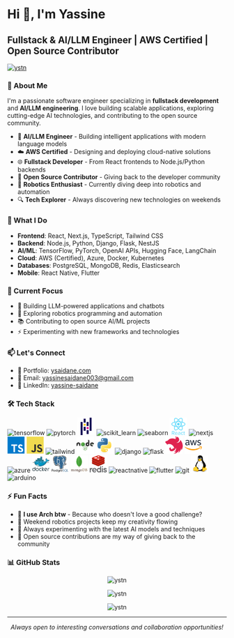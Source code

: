 # Hi 👋, I'm Yassine

## Fullstack & AI/LLM Engineer | AWS Certified | Open Source Contributor

<p align="left"> 
  <a href="https://github.com/ryo-ma/github-profile-trophy">
    <img src="https://github-profile-trophy.vercel.app/?username=ystn&theme=algolia&no-frame=true&no-bg=false&margin-w=4&row=1" alt="ystn" />
  </a> 
</p>

### 🚀 About Me

I'm a passionate software engineer specializing in **fullstack development** and **AI/LLM engineering**. I love building scalable applications, exploring cutting-edge AI technologies, and contributing to the open source community.

- 🤖 **AI/LLM Engineer** - Building intelligent applications with modern language models
- ☁️ **AWS Certified** - Designing and deploying cloud-native solutions
- 🌐 **Fullstack Developer** - From React frontends to Node.js/Python backends
- 🤝 **Open Source Contributor** - Giving back to the developer community
- 🔬 **Robotics Enthusiast** - Currently diving deep into robotics and automation
- 🔍 **Tech Explorer** - Always discovering new technologies on weekends

### 💼 What I Do

- **Frontend**: React, Next.js, TypeScript, Tailwind CSS
- **Backend**: Node.js, Python, Django, Flask, NestJS
- **AI/ML**: TensorFlow, PyTorch, OpenAI APIs, Hugging Face, LangChain
- **Cloud**: AWS (Certified), Azure, Docker, Kubernetes
- **Databases**: PostgreSQL, MongoDB, Redis, Elasticsearch
- **Mobile**: React Native, Flutter

### 🌟 Current Focus

- 🤖 Building LLM-powered applications and chatbots
- 🔧 Exploring robotics programming and automation
- 📚 Contributing to open source AI/ML projects
- ⚡ Experimenting with new frameworks and technologies

### 📫 Let's Connect

- 💼 Portfolio: [ysaidane.com](https://ysaidane.com)
- 📧 Email: yassinesaidane003@gmail.com
- 💼 LinkedIn: [yassine-saidane](https://linkedin.com/in/yassine-saidane)

### 🛠️ Tech Stack

<p align="left">
  <!-- AI/ML -->
  <img src="https://www.vectorlogo.zone/logos/tensorflow/tensorflow-icon.svg" alt="tensorflow" width="40" height="40"/>
  <img src="https://www.vectorlogo.zone/logos/pytorch/pytorch-icon.svg" alt="pytorch" width="40" height="40"/>
  <img src="https://raw.githubusercontent.com/devicons/devicon/2ae2a900d2f041da66e950e4d48052658d850630/icons/pandas/pandas-original.svg" alt="pandas" width="40" height="40"/>
  <img src="https://upload.wikimedia.org/wikipedia/commons/0/05/Scikit_learn_logo_small.svg" alt="scikit_learn" width="40" height="40"/>
  <img src="https://seaborn.pydata.org/_images/logo-mark-lightbg.svg" alt="seaborn" width="40" height="40"/>
  
  <!-- Frontend -->
  <img src="https://raw.githubusercontent.com/devicons/devicon/master/icons/react/react-original-wordmark.svg" alt="react" width="40" height="40"/>
  <img src="https://cdn.worldvectorlogo.com/logos/nextjs-2.svg" alt="nextjs" width="40" height="40"/>
  <img src="https://raw.githubusercontent.com/devicons/devicon/master/icons/typescript/typescript-original.svg" alt="typescript" width="40" height="40"/>
  <img src="https://raw.githubusercontent.com/devicons/devicon/master/icons/javascript/javascript-original.svg" alt="javascript" width="40" height="40"/>
  <img src="https://www.vectorlogo.zone/logos/tailwindcss/tailwindcss-icon.svg" alt="tailwind" width="40" height="40"/>
  
  <!-- Backend -->
  <img src="https://raw.githubusercontent.com/devicons/devicon/master/icons/nodejs/nodejs-original-wordmark.svg" alt="nodejs" width="40" height="40"/>
  <img src="https://raw.githubusercontent.com/devicons/devicon/master/icons/python/python-original.svg" alt="python" width="40" height="40"/>
  <img src="https://cdn.worldvectorlogo.com/logos/django.svg" alt="django" width="40" height="40"/>
  <img src="https://www.vectorlogo.zone/logos/pocoo_flask/pocoo_flask-icon.svg" alt="flask" width="40" height="40"/>
  <img src="https://raw.githubusercontent.com/devicons/devicon/master/icons/nestjs/nestjs-plain.svg" alt="nestjs" width="40" height="40"/>
  
  <!-- Cloud & DevOps -->
  <img src="https://raw.githubusercontent.com/devicons/devicon/master/icons/amazonwebservices/amazonwebservices-original-wordmark.svg" alt="aws" width="40" height="40"/>
  <img src="https://www.vectorlogo.zone/logos/microsoft_azure/microsoft_azure-icon.svg" alt="azure" width="40" height="40"/>
  <img src="https://raw.githubusercontent.com/devicons/devicon/master/icons/docker/docker-original-wordmark.svg" alt="docker" width="40" height="40"/>
  
  <!-- Databases -->
  <img src="https://raw.githubusercontent.com/devicons/devicon/master/icons/postgresql/postgresql-original-wordmark.svg" alt="postgresql" width="40" height="40"/>
  <img src="https://raw.githubusercontent.com/devicons/devicon/master/icons/mongodb/mongodb-original-wordmark.svg" alt="mongodb" width="40" height="40"/>
  <img src="https://raw.githubusercontent.com/devicons/devicon/master/icons/redis/redis-original-wordmark.svg" alt="redis" width="40" height="40"/>
  
  <!-- Mobile -->
  <img src="https://reactnative.dev/img/header_logo.svg" alt="reactnative" width="40" height="40"/>
  <img src="https://www.vectorlogo.zone/logos/flutterio/flutterio-icon.svg" alt="flutter" width="40" height="40"/>
  
  <!-- Tools -->
  <img src="https://www.vectorlogo.zone/logos/git-scm/git-scm-icon.svg" alt="git" width="40" height="40"/>
  <img src="https://raw.githubusercontent.com/devicons/devicon/master/icons/linux/linux-original.svg" alt="linux" width="40" height="40"/>
  <img src="https://www.vectorlogo.zone/logos/arduino/arduino-icon.svg" alt="arduino" width="40" height="40"/>
</p>

### ⚡ Fun Facts

- 🐧 **I use Arch btw** - Because who doesn't love a good challenge?
- 🤖 Weekend robotics projects keep my creativity flowing
- 🧠 Always experimenting with the latest AI models and techniques
- 🌟 Open source contributions are my way of giving back to the community

### 📊 GitHub Stats

<p align="center">
  <img src="https://github-readme-stats.vercel.app/api/top-langs?username=ystn&show_icons=true&locale=en&layout=compact&theme=algolia&hide_border=true" alt="ystn" />
</p>

<p align="center">
  <img src="https://github-readme-stats.vercel.app/api?username=ystn&show_icons=true&locale=en&theme=algolia&hide_border=true" alt="ystn" />
</p>

<p align="center">
  <img src="https://github-readme-streak-stats.herokuapp.com/?user=ystn&theme=algolia&hide_border=true" alt="ystn" />
</p>

---

<p align="center">
  <i>Always open to interesting conversations and collaboration opportunities!</i>
</p>
